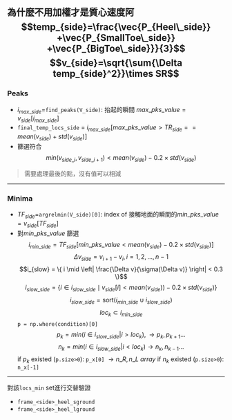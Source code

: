為什麼不用加權才是質心速度阿
$$temp_{side}=\frac{\vec{P_{Heel\_side}}​+\vec{P_{SmallToe\_side}}​+\vec{P_{BigToe\_side}}​​}{3}$$
$$v_{side}=\sqrt{\sum{\Delta temp_{side}^2}}\times SR$$
---
### Peaks
- $i_{max\_side}$=`find_peaks(V_side)`: 抬起的瞬間 $max\_pks\_value = v_{side}[i_{max\_side}]$
- `final_temp_locs_side` = $i_{max\_side}[max\_pks\_value > TR_{side}==mean(v_{side})+std(v_{side})]$
- 篩選符合
$$min(v_{side\_i}, v_{side\_i+1})< mean(v_{side})-0.2 \times std(v_{side})$$
>需要處理最後的點，沒有值可以相減

---
### Minima
- $TF_{side}$=`argrelmin(V_side)[0]`: index of 接觸地面的瞬間的$min\_pks\_value = v_{side}[TF_{side}]$
- 對$min\_pks\_value$ 篩選
$$i_{min\_side}=TF_{side}[min\_pks\_value < mean(v_{side})-0.2 \times std(v_{side})]$$
$$\Delta v_{side}=v_{i+1}-v_{i}, i=1,2,...,n-1$$
$$i_{slow} = \{ i \mid \left| \frac{\Delta v}{\sigma(\Delta v)} \right| < 0.3 \}$$
$$i_{slow\_side} = \{ i \in i_{slow\_side} \mid v_{side}[i] < mean(v_{side})) - 0.2 \times std(v_{side}) \}$$
$$i_{slow\_side} = \text{sort}(i_{min\_side} \cup i_{slow\_side})$$
$$loc_k\subset i_{min\_side}$$
`p = np.where(condition)[0]`
$$p_k=min(i \in i_{slow\_side}|i>loc_k), \rightarrow p_k, p_{k+1}...$$
$$n_k=min(i \in i_{slow\_side}|i<loc_k)\rightarrow n_k, n_{k-1}...$$
if $p_k$ existed (`p.size>0`): `p_x[0]` $\rightarrow n\_R, n\_L\ array$
if $n_k$ existed (`p.size>0`): `n_x[-1]`

---

對該`locs_min` set進行交替驗證
- `frame_<side>_heel_sground`
- `frame_<side>_heel_lground`
